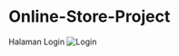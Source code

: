 # Online-Store-Project
<!-- <h4>CRUD PHP dengan MySQL</h4>

<p>Template : https://themewagon.com/themes/free-bootstrap-5-html-5-admin-dashboard-template-soft-ui/</p>
-->
Halaman Login
![Login](https://user-images.githubusercontent.com/65702027/140840770-f0db153c-b28a-450a-97f5-26be33ef83e2.png)
